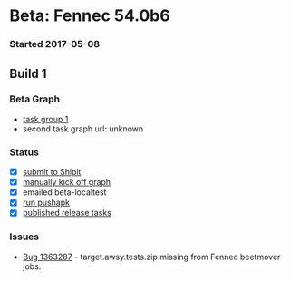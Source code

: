 # Beta: Fennec 54.0b6

### Started 2017-05-08

## Build 1

### Beta Graph
- [task group 1](https://tools.taskcluster.net/push-inspector/#/sMO4ybV9Qb2tmcI1sDHClQ)
- second task graph url: unknown

### Status
- [x] [submit to Shipit](https://wiki.mozilla.org/Release:Release_Automation_on_Mercurial:Starting_a_Release#Submit_to_Ship_It)
- [x] [manually kick off graph](https://github.com/mozilla/releasewarrior/blob/master/how-tos/fennec-temp-relpro.md#start-off-the-fennec-graph)
- [x] emailed beta-localtest
- [x] [run pushapk](https://github.com/mozilla/releasewarrior/blob/master/how-tos/fennec-temp-relpro.md#run-pushapk-manually)
- [x] [published release tasks](https://wiki.mozilla.org/Release:Release_Automation_on_Mercurial:Updates_through_Shipping#Post-release_tasks)

### Issues
- [Bug 1363287](https://bugzil.la/1363287) - target.awsy.tests.zip missing from Fennec beetmover jobs.


